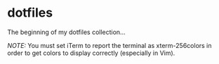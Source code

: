 dotfiles
========

The beginning of my dotfiles collection...

*NOTE:* You must set iTerm to report the terminal as xterm-256colors in order to get colors to display correctly (especially in Vim).
